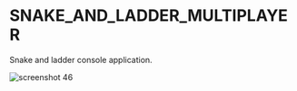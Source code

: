 # SNAKE_AND_LADDER_MULTIPLAYER
Snake and ladder console application.

![screenshot 46](https://user-images.githubusercontent.com/25104868/52176382-0dd51b80-27d8-11e9-8595-d9df614db526.png)
